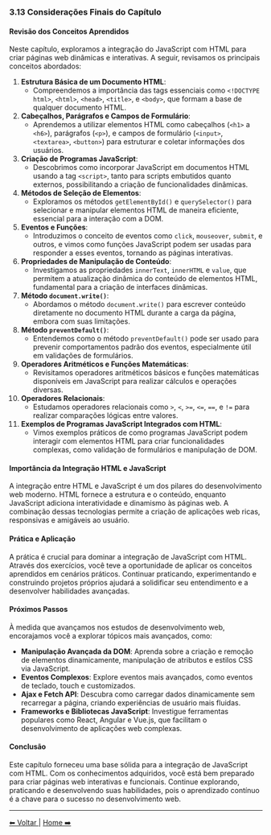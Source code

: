### 3.13 Considerações Finais do Capítulo

#### Revisão dos Conceitos Aprendidos

Neste capítulo, exploramos a integração do JavaScript com HTML para criar páginas web dinâmicas e interativas. A seguir, revisamos os principais conceitos abordados:

1. **Estrutura Básica de um Documento HTML**:
   - Compreendemos a importância das tags essenciais como `<!DOCTYPE html>`, `<html>`, `<head>`, `<title>`, e `<body>`, que formam a base de qualquer documento HTML.
2. **Cabeçalhos, Parágrafos e Campos de Formulário**:
   - Aprendemos a utilizar elementos HTML como cabeçalhos (`<h1>` a `<h6>`), parágrafos (`<p>`), e campos de formulário (`<input>`, `<textarea>`, `<button>`) para estruturar e coletar informações dos usuários.
3. **Criação de Programas JavaScript**:
   - Descobrimos como incorporar JavaScript em documentos HTML usando a tag `<script>`, tanto para scripts embutidos quanto externos, possibilitando a criação de funcionalidades dinâmicas.
4. **Métodos de Seleção de Elementos**:
   - Exploramos os métodos `getElementById()` e `querySelector()` para selecionar e manipular elementos HTML de maneira eficiente, essencial para a interação com a DOM.
5. **Eventos e Funções**:
   - Introduzimos o conceito de eventos como `click`, `mouseover`, `submit`, e outros, e vimos como funções JavaScript podem ser usadas para responder a esses eventos, tornando as páginas interativas.
6. **Propriedades de Manipulação de Conteúdo**:
   - Investigamos as propriedades `innerText`, `innerHTML` e `value`, que permitem a atualização dinâmica do conteúdo de elementos HTML, fundamental para a criação de interfaces dinâmicas.
7. **Método `document.write()`**:
   - Abordamos o método `document.write()` para escrever conteúdo diretamente no documento HTML durante a carga da página, embora com suas limitações.
8. **Método `preventDefault()`**:
   - Entendemos como o método `preventDefault()` pode ser usado para prevenir comportamentos padrão dos eventos, especialmente útil em validações de formulários.
9. **Operadores Aritméticos e Funções Matemáticas**:
   - Revisitamos operadores aritméticos básicos e funções matemáticas disponíveis em JavaScript para realizar cálculos e operações diversas.
10. **Operadores Relacionais**:
    - Estudamos operadores relacionais como `>`, `<`, `>=`, `<=`, `==`, e `!=` para realizar comparações lógicas entre valores.
11. **Exemplos de Programas JavaScript Integrados com HTML**:
    - Vimos exemplos práticos de como programas JavaScript podem interagir com elementos HTML para criar funcionalidades complexas, como validação de formulários e manipulação de DOM.

#### Importância da Integração HTML e JavaScript

A integração entre HTML e JavaScript é um dos pilares do desenvolvimento web moderno. HTML fornece a estrutura e o conteúdo, enquanto JavaScript adiciona interatividade e dinamismo às páginas web. A combinação dessas tecnologias permite a criação de aplicações web ricas, responsivas e amigáveis ao usuário.

#### Prática e Aplicação

A prática é crucial para dominar a integração de JavaScript com HTML. Através dos exercícios, você teve a oportunidade de aplicar os conceitos aprendidos em cenários práticos. Continuar praticando, experimentando e construindo projetos próprios ajudará a solidificar seu entendimento e a desenvolver habilidades avançadas.

#### Próximos Passos

À medida que avançamos nos estudos de desenvolvimento web, encorajamos você a explorar tópicos mais avançados, como:

- **Manipulação Avançada da DOM**: Aprenda sobre a criação e remoção de elementos dinamicamente, manipulação de atributos e estilos CSS via JavaScript.
- **Eventos Complexos**: Explore eventos mais avançados, como eventos de teclado, touch e customizados.
- **Ajax e Fetch API**: Descubra como carregar dados dinamicamente sem recarregar a página, criando experiências de usuário mais fluidas.
- **Frameworks e Bibliotecas JavaScript**: Investigue ferramentas populares como React, Angular e Vue.js, que facilitam o desenvolvimento de aplicações web complexas.

#### Conclusão

Este capítulo forneceu uma base sólida para a integração de JavaScript com HTML. Com os conhecimentos adquiridos, você está bem preparado para criar páginas web interativas e funcionais. Continue explorando, praticando e desenvolvendo suas habilidades, pois o aprendizado contínuo é a chave para o sucesso no desenvolvimento web.

---

[⬅ Voltar ](cap3-12.md) | [Home ➡️](README.md)
